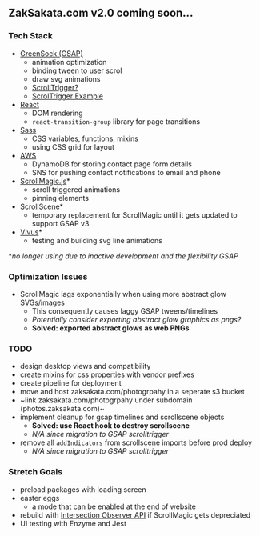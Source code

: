 ## ZakSakata.com v2.0 coming soon...

### Tech Stack
- [GreenSock (GSAP)](https://greensock.com/docs/v3)
  - animation optimization
  - binding tween to user scrol
  - draw svg animations
  - [ScrollTrigger?](https://www.williamrchase.com/scroll_trigger_demo/index.html)
  - [ScrolTrigger Example](https://www.williamrchase.com/post/scrollytelling-with-gsap-scrolltrigger/)
- [React](https://reactjs.org/docs/getting-started.html)
  - DOM rendering
  - `react-transition-group` library for page transitions
- [Sass](https://sass-lang.com/documentation)
  - CSS variables, functions, mixins
  - using CSS grid for layout
- [AWS](https://docs.aws.amazon.com/AWSJavaScriptSDK/latest/)
  - DynamoDB for storing contact page form details
  - SNS for pushing contact notifications to email and phone
- [ScrollMagic.js](https://scrollmagic.io/docs/index.html)*
  - scroll triggered animations
  - pinning elements
- [ScrollScene](https://github.com/jonkwheeler/ScrollScene)*
  - temporary replacement for ScrollMagic until it gets updated to support GSAP v3
- [Vivus](https://maxwellito.github.io/vivus/)*
  - testing and building svg line animations

**no longer using due to inactive development and the flexibility GSAP*

### Optimization Issues
- ScrollMagic lags exponentially when using more abstract glow SVGs/images
  - This consequently causes laggy GSAP tweens/timelines
  - *Potentially consider exporting abstract glow graphics as pngs?*
  - **Solved: exported abstract glows as web PNGs**

### TODO
- design desktop views and compatibility
- create mixins for css properties with vendor prefixes
- create pipeline for deployment
- move and host zaksakata.com/photogrpahy in a seperate s3 bucket
- ~link zaksakata.com/photogrpahy under subdomain (photos.zaksakata.com)~
- implement cleanup for gsap timelines and scrollscene objects
  - **Solved: use React hook to destroy scrollscene**
  - *N/A since migration to GSAP scrolltrigger*
- remove all `addIndicators` from scrollscene imports before prod deploy
  - *N/A since migration to GSAP scrolltrigger*

### Stretch Goals
- preload packages with loading screen
- easter eggs
  - a mode that can be enabled at the end of website
- rebuild with [Intersection Observer API](https://developer.mozilla.org/en-US/docs/Web/API/Intersection_Observer_API) if ScrollMagic gets depreciated
- UI testing with Enzyme and Jest
